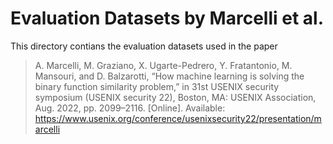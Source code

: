 <!--
SPDX-FileCopyrightText: 2024 Marten Ringwelski
SPDX-FileContributor: Marten Ringwelski <git@maringuu.de>

SPDX-License-Identifier: CC-BY-SA-4.0
-->

# Evaluation Datasets by Marcelli et al.
This directory contians the evaluation datasets used in the paper
> A. Marcelli, M. Graziano, X. Ugarte-Pedrero, Y. Fratantonio, M. Mansouri, and
> D. Balzarotti, “How machine learning is solving the binary function
> similarity problem,” in 31st USENIX security symposium (USENIX security 22),
> Boston, MA: USENIX Association, Aug. 2022, pp. 2099–2116. [Online].
> Available: https://www.usenix.org/conference/usenixsecurity22/presentation/marcelli
